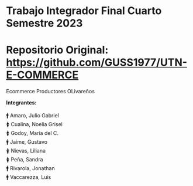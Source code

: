 # Trabajo Integrador Final Cuarto Semestre 2023
# Repositorio Original: https://github.com/GUSS1977/UTN-E-COMMERCE

Ecommerce Productores OLivareños

<b>Integrantes:</b><br><br>
:mens: Amaro, Julio Gabriel<br>
:womens: Cualina, Noelia Grisel<br>
:womens: Godoy, María del C.<br>
:mens: Jaime, Gustavo<br>
:womens: Nievas, Liliana<br>
:womens: Peña, Sandra<br>
:mens: Rivarola, Jonathan<br>
:mens: Vaccarezza, Luis<br>
<br><br>

